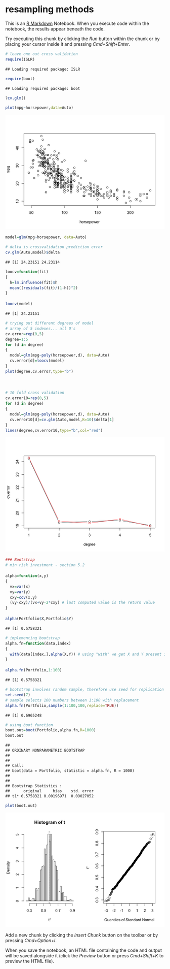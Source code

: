resampling methods
================

This is an [R Markdown](http://rmarkdown.rstudio.com) Notebook. When you execute code within the notebook, the results appear beneath the code.

Try executing this chunk by clicking the *Run* button within the chunk or by placing your cursor inside it and pressing *Cmd+Shift+Enter*.

``` r
# leave one out cross validation
require(ISLR)
```

    ## Loading required package: ISLR

``` r
require(boot)
```

    ## Loading required package: boot

``` r
?cv.glm()
```

``` r
plot(mpg~horsepower,data=Auto)
```

![](resampling_notebook_files/figure-markdown_github/unnamed-chunk-2-1.png)

``` r
model=glm(mpg~horsepower, data=Auto)
```

``` r
# delta is crossvalidation prediction error
cv.glm(Auto,model)$delta
```

    ## [1] 24.23151 24.23114

``` r
loocv=function(fit)
{
  h=lm.influence(fit)$h
  mean((residuals(fit)/(1-h))^2)
}

loocv(model)
```

    ## [1] 24.23151

``` r
# trying out different degrees of model
# array of 5 indexes... all 0's
cv.error=rep(0,5)
degree=1:5
for (d in degree)
{
  model=glm(mpg~poly(horsepower,d), data=Auto)
  cv.error[d]=loocv(model)
}
plot(degree,cv.error,type="b")



# 10 fold cross validation
cv.error10=rep(0,5)
for (d in degree)
{
  model=glm(mpg~poly(horsepower,d), data=Auto)
  cv.error10[d]=cv.glm(Auto,model,K=10)$delta[1]
}
lines(degree,cv.error10,type="b",col="red")
```

![](resampling_notebook_files/figure-markdown_github/unnamed-chunk-4-1.png)

``` r
### Bootstrap
# min risk investment - section 5.2

alpha=function(x,y)
{
  vx=var(x)
  vy=var(y)
  cxy=cov(x,y)
  (vy-cxy)/(vx+vy-2*cxy) # last computed value is the return value
}

alpha(Portfolio$X,Portfolio$Y)
```

    ## [1] 0.5758321

``` r
# implementing bootstrap
alpha.fn=function(data,index)
{
  with(data[index,],alpha(X,Y)) # using "with" we get X and Y present in data frame at the corresponding index number
}

alpha.fn(Portfolio,1:100)
```

    ## [1] 0.5758321

``` r
# bootstrap involves random sample, therefore use seed for replication
set.seed(7)
# sample selects 100 numbers between 1:100 with replacement
alpha.fn(Portfolio,sample(1:100,100,replace=TRUE))
```

    ## [1] 0.6965248

``` r
# using boot function
boot.out=boot(Portfolio,alpha.fn,R=1000)
boot.out
```

    ## 
    ## ORDINARY NONPARAMETRIC BOOTSTRAP
    ## 
    ## 
    ## Call:
    ## boot(data = Portfolio, statistic = alpha.fn, R = 1000)
    ## 
    ## 
    ## Bootstrap Statistics :
    ##      original     bias    std. error
    ## t1* 0.5758321 0.00196971  0.09027052

``` r
plot(boot.out)
```

![](resampling_notebook_files/figure-markdown_github/unnamed-chunk-6-1.png)

Add a new chunk by clicking the *Insert Chunk* button on the toolbar or by pressing *Cmd+Option+I*.

When you save the notebook, an HTML file containing the code and output will be saved alongside it (click the *Preview* button or press *Cmd+Shift+K* to preview the HTML file).
